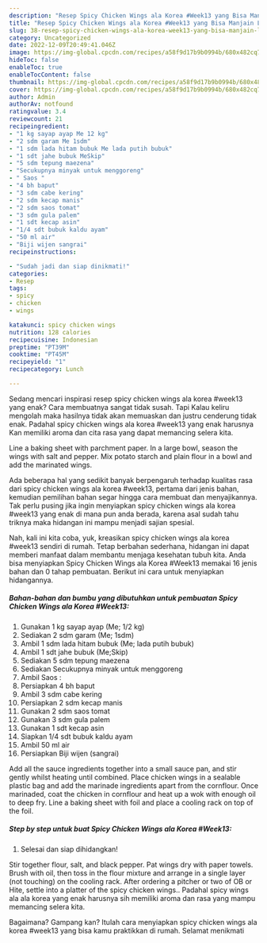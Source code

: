 ```yaml
---
description: "Resep Spicy Chicken Wings ala Korea #Week13 yang Bisa Manjain Lidah"
title: "Resep Spicy Chicken Wings ala Korea #Week13 yang Bisa Manjain Lidah"
slug: 38-resep-spicy-chicken-wings-ala-korea-week13-yang-bisa-manjain-lidah
category: Uncategorized
date: 2022-12-09T20:49:41.046Z
image: https://img-global.cpcdn.com/recipes/a58f9d17b9b0994b/680x482cq70/spicy-chicken-wings-ala-korea-week13-foto-resep-utama.jpg
hideToc: false
enableToc: true
enableTocContent: false
thumbnail: https://img-global.cpcdn.com/recipes/a58f9d17b9b0994b/680x482cq70/spicy-chicken-wings-ala-korea-week13-foto-resep-utama.jpg
cover: https://img-global.cpcdn.com/recipes/a58f9d17b9b0994b/680x482cq70/spicy-chicken-wings-ala-korea-week13-foto-resep-utama.jpg
author: Admin
authorAv: notfound
ratingvalue: 3.4
reviewcount: 21
recipeingredient:
- "1 kg sayap ayap Me 12 kg"
- "2 sdm garam Me 1sdm"
- "1 sdm lada hitam bubuk Me lada putih bubuk"
- "1 sdt jahe bubuk MeSkip"
- "5 sdm tepung maezena"
- "Secukupnya minyak untuk menggoreng"
- " Saos "
- "4 bh baput"
- "3 sdm cabe kering"
- "2 sdm kecap manis"
- "2 sdm saos tomat"
- "3 sdm gula palem"
- "1 sdt kecap asin"
- "1/4 sdt bubuk kaldu ayam"
- "50 ml air"
- "Biji wijen sangrai"
recipeinstructions:

- "Sudah jadi dan siap dinikmati!"
categories:
- Resep
tags:
- spicy
- chicken
- wings

katakunci: spicy chicken wings 
nutrition: 128 calories
recipecuisine: Indonesian
preptime: "PT39M"
cooktime: "PT45M"
recipeyield: "1"
recipecategory: Lunch

---
```



Sedang mencari inspirasi resep spicy chicken wings ala korea #week13 yang enak? Cara membuatnya sangat tidak susah. Tapi Kalau keliru mengolah maka hasilnya tidak akan memuaskan dan justru cenderung tidak enak. Padahal spicy chicken wings ala korea #week13 yang enak harusnya Kan memiliki aroma dan cita rasa yang dapat memancing selera kita.


Line a baking sheet with parchment paper. In a large bowl, season the wings with salt and pepper. Mix potato starch and plain flour in a bowl and add the marinated wings.

Ada beberapa hal yang sedikit banyak berpengaruh terhadap kualitas rasa dari spicy chicken wings ala korea #week13, pertama dari jenis bahan, kemudian pemilihan bahan segar hingga cara membuat dan menyajikannya. Tak perlu pusing jika ingin menyiapkan spicy chicken wings ala korea #week13 yang enak di mana pun anda berada, karena asal sudah tahu triknya maka hidangan ini mampu menjadi sajian spesial.


Nah, kali ini kita coba, yuk, kreasikan spicy chicken wings ala korea #week13 sendiri di rumah. Tetap berbahan sederhana, hidangan ini dapat memberi manfaat dalam membantu menjaga kesehatan tubuh kita. Anda bisa menyiapkan Spicy Chicken Wings ala Korea #Week13 memakai 16 jenis bahan dan 0 tahap pembuatan. Berikut ini cara untuk menyiapkan hidangannya.

<!--inarticleads1-->

##### Bahan-bahan dan bumbu yang dibutuhkan untuk pembuatan Spicy Chicken Wings ala Korea #Week13:

1. Gunakan 1 kg sayap ayap (Me; 1/2 kg)
1. Sediakan 2 sdm garam (Me; 1sdm)
1. Ambil 1 sdm lada hitam bubuk (Me; lada putih bubuk)
1. Ambil 1 sdt jahe bubuk (Me;Skip)
1. Sediakan 5 sdm tepung maezena
1. Sediakan Secukupnya minyak untuk menggoreng
1. Ambil  Saos :
1. Persiapkan 4 bh baput
1. Ambil 3 sdm cabe kering
1. Persiapkan 2 sdm kecap manis
1. Gunakan 2 sdm saos tomat
1. Gunakan 3 sdm gula palem
1. Gunakan 1 sdt kecap asin
1. Siapkan 1/4 sdt bubuk kaldu ayam
1. Ambil 50 ml air
1. Persiapkan Biji wijen (sangrai)


Add all the sauce ingredients together into a small sauce pan, and stir gently whilst heating until combined. Place chicken wings in a sealable plastic bag and add the marinade ingredients apart from the cornflour. Once marinaded, coat the chicken in cornflour and heat up a wok with enough oil to deep fry. Line a baking sheet with foil and place a cooling rack on top of the foil. 

<!--inarticleads2-->

##### Step by step untuk buat Spicy Chicken Wings ala Korea #Week13:


1. Selesai dan siap dihidangkan!

Stir together flour, salt, and black pepper. Pat wings dry with paper towels. Brush with oil, then toss in the flour mixture and arrange in a single layer (not touching) on the cooling rack. After ordering a pitcher or two of OB or Hite, settle into a platter of the spicy chicken wings.. Padahal spicy wings ala ala korea yang enak harusnya sih memiliki aroma dan rasa yang mampu memancing selera kita. 

Bagaimana? Gampang kan? Itulah cara menyiapkan spicy chicken wings ala korea #week13 yang bisa kamu praktikkan di rumah. Selamat menikmati

